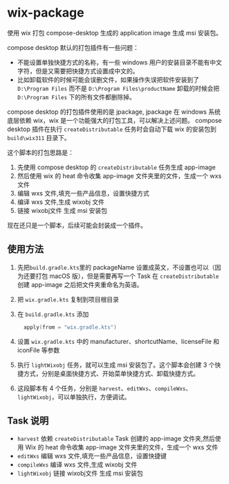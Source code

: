 # wix-package
使用 wix 打包 compose-desktop 生成的 application image 生成 msi 安装包。

compose desktop 默认的打包插件有一些问题：
- 不能设置单独快捷方式的名称，有一些 windows 用户的安装目录不能有中文字符，但是又需要把快捷方式设置成中文的。
- 比如卸载软件的时候可能会误删文件，如果操作失误把软件安装到了 `D:\Program Files` 而不是 `D:\Program Files\productName` 卸载的时候会把 `D:\Program Files` 下的所有文件都删除掉。

compose desktop 的打包插件使用的是 jpackage, jpackage 在 windows 系统底层依赖 wix，wix 是一个功能强大的打包工具，可以解决上述问题。
compose desktop 插件在执行 `createDistributable` 任务时会自动下载 wix 的安装包到 `build\wix311` 目录下。

这个脚本的打包思路是：
1. 先使用 compose desktop 的 `createDistributable` 任务生成 app-image
2. 然后使用 wix 的 heat 命令收集 app-image 文件夹里的文件，生成一个 wxs 文件
3. 编辑 wxs 文件,填充一些产品信息，设置快捷方式
4. 编译 wxs 文件,生成 wixobj 文件
5. 链接 wixobj文件 生成 msi 安装包


现在还只是一个脚本，后续可能会封装成一个插件。
## 使用方法
1. 先把`build.gradle.kts`里的 packageName 设置成英文，不设置也可以（因为还要打包 macOS 版），但是需要再写一个 Task 在 `createDistributable` 创建 app-image 之后把文件夹重命名为英语。
2. 把 `wix.gradle.kts` 复制到项目根目录
3. 在 `build.gradle.kts` 添加
    ```kotlin
      apply(from = "wix.gradle.kts")
    ```
4. 设置 `wix.gradle.kts` 中的 manufacturer、shortcutName、licenseFile 和 iconFile 等参数

5. 执行 `lightWixobj` 任务，就可以生成 msi 安装包了。这个脚本会创建 3 个快捷方式，分别是桌面快捷方式、开始菜单快捷方式、卸载快捷方式。
6. 这段脚本有 4 个任务，分别是 `harvest`、`editWxs`、`compileWxs`、`lightWixobj`，可以单独执行，方便调试。

## Task 说明
- `harvest` 依赖 `createDistributable` Task 创建的 app-image 文件夹,然后使用 Wix 的 heat 命令收集 app-image 文件夹里的文件，生成一个 wxs 文件
- `editWxs` 编辑 wxs 文件,填充一些产品信息，设置快捷键
- `compileWxs` 编译 wxs 文件,生成 wixobj 文件
- `lightWixobj` 链接 wixobj文件 生成 msi 安装包
